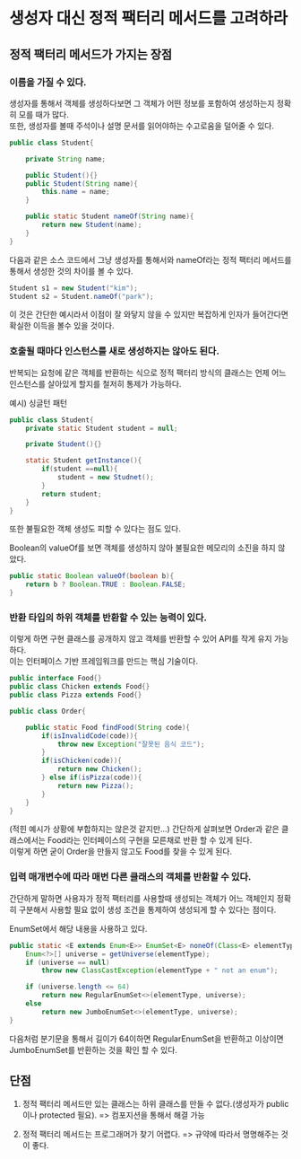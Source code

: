# 생성자 대신 정적 팩터리 메서드를 고려하라

## 정적 팩터리 메서드가 가지는 장점

### **이름을 가질 수 있다.**

생성자를 통해서 객체를 생성하다보면 그 객체가 어떤 정보를 포함하여 생성하는지 정확히 모를 때가 많다.  
또한, 생성자를 볼때 주석이나 설명 문서를 읽어야하는 수고로움을 덜어줄 수 있다.

```java
public class Student{

    private String name;

    public Student(){}
    public Student(String name){
        this.name = name;
    }

    public static Student nameOf(String name){
        return new Student(name);
    }
}
```

다음과 같은 소스 코드에서 그냥 생성자를 통해서와 nameOf라는 정적 팩터리 메서드를 통해서 생성한 것의 차이를 볼 수 있다.

```java
Student s1 = new Student("kim");
Student s2 = Student.nameOf("park");
```

이 것은 간단한 예시라서 이점이 잘 와닿지 않을 수 있지만 복잡하게 인자가 들어간다면 확실한 이득을 볼수 있을 것이다.

### **호출될 때마다 인스턴스를 새로 생성하지는 않아도 된다.**

반복되는 요청에 같은 객체를 반환하는 식으로 정적 팩터리 방식의 클래스는 언제 어느 인스턴스를 살아있게 할지를 철저히 통제가 가능하다.

예시) 싱글턴 패턴
```java
public class Student{
    private static Student student = null;

    private Student(){}

    static Student getInstance(){
        if(student ==null){
            student = new Studnet();
        }
        return student;
    }
}
```

또한 불필요한 객체 생성도 피할 수 있다는 점도 있다.

Boolean의 valueOf를 보면 객체를 생성하지 않아 불필요한 메모리의 소진을 하지 않았다.

```java
public static Boolean valueOf(boolean b){
    return b ? Boolean.TRUE : Boolean.FALSE;
}
```

### **반환 타입의 하위 객체를 반환할 수 있는 능력이 있다.**

이렇게 하면 구현 클래스를 공개하지 않고 객체를 반환할 수 있어 API를 작게 유지 가능하다.  
이는 인터페이스 기반 프레임워크를 만드는 핵심 기술이다.

```java
public interface Food{}
public class Chicken extends Food{}
public class Pizza extends Food{}

public class Order{

    public static Food findFood(String code){
        if(isInvalidCode(code)){
            throw new Exception("잘못된 음식 코드");
        }
        if(isChicken(code)){
            return new Chicken();
        } else if(isPizza(code)){
            return new Pizza();
        }
    }
}
```
(적힌 예시가 상황에 부합하지는 않은것 같지만...)
간단하게 살펴보면 Order과 같은 클래스에서는 Food라는 인터페이스의 구현을 모른채로 반환 할 수 있게 된다.  
이렇게 하면 굳이 Order을 만들지 않고도 Food를 찾을 수 있게 된다.  

### **입력 매개변수에 따라 매번 다른 클래스의 객체를 반환할 수 있다.**

간단하게 말하면 사용자가 정적 팩터리를 사용할때 생성되는 객체가 어느 객체인지 정확히 구분해서 사용할 필요 없이 생성 조건을 통제하여 생성되게 할 수 있다는 점이다.

EnumSet에서 해당 내용을 사용하고 있다.

```java
public static <E extends Enum<E>> EnumSet<E> noneOf(Class<E> elementType) {
    Enum<?>[] universe = getUniverse(elementType);
    if (universe == null)
        throw new ClassCastException(elementType + " not an enum");

    if (universe.length <= 64)
        return new RegularEnumSet<>(elementType, universe);
    else
        return new JumboEnumSet<>(elementType, universe);
}
```

다음처럼 분기문을 통해서 길이가 64이하면 RegularEnumSet을 반환하고 이상이면 JumboEnumSet를 반환하는 것을 확인 할 수 있다.

## 단점

1. 정적 팩터리 메서드만 있는 클래스는 하위 클래스를 만들 수 없다.(생성자가 public이나 protected 필요).  => 컴포지션을 통해서 해결 가능

2. 정적 팩터리 메서드는 프로그래머가 찾기 어렵다. => 규약에 따라서 명명해주는 것이 좋다.
